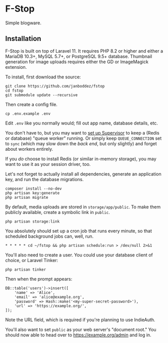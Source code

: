 # F-Stop
Simple blogware.

## Installation
F-Stop is built on top of Laravel 11. It requires PHP 8.2 or higher and either a MariaDB 10.3+, MySQL 5.7+, or PostgreSQL 9.5+ database. Thumbnail generation for image uploads requires either the GD or ImageMagick extension.

To install, first download the source:
```
git clone https://github.com/janboddez/fstop
cd fstop
git submodule update --recursive
```

Then create a config file.
```
cp .env.example .env
```

Edit `.env` like you normally would; fill out app name, database details, etc.


You don't have to, but you may want to [set up Supervisor](https://laravel.com/docs/11.x/queues#supervisor-configuration) to keep a (Redis or database) "queue worker" running.
Or simply keep `QUEUE_CONNECTION` set to `sync` (which may slow down the _back end_, but only slightly) and forget about workers entirely.

If you _do_ choose to install Redis (or similar in-memory storage), you may want to use it as your session driver, too.

Let's not forget to actually install all dependencies, generate an application key, and run the database migrations.
```
composer install --no-dev
php artisan key:generate
php artisan migrate
```

By default, media uploads are stored in `storage/app/public`. To make them publicly available, create a symbolic link in `public`.
```
php artisan storage:link
```

You absolutely should set up a cron job that runs every minute, so that scheduled background jobs can, well, run.
```
* * * * * cd ~/fstop && php artisan schedule:run > /dev/null 2>&1
```

You'll also need to create a user. You could use your database client of choice, or Laravel Tinker:
```
php artisan tinker
```

Then when the prompt appears:
```
DB::table('users')->insert([
    'name' => 'Alice',
    'email' => 'alice@example.org',
    'password' => Hash::make('<my-super-secret-password>'),
    'url' => 'https://example.org/',
]);
```
Note the URL field, which is required if you're planning to use IndieAuth.

You'll also want to set `public` as your web server's "document root."
You should now able to head over to https://example.org/admin and log in.
